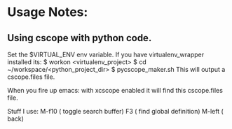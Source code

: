 Usage Notes:
================

## Using cscope with python code.
Set the $VIRTUAL_ENV env variable.
If you have virtualenv_wrapper installed its:
   $ workon <virtualenv_project>
   $ cd ~/workspace/<python_project_dir>
   $ pycscope_maker.sh
This will output a cscope.files file.

When you fire up emacs: with xcscope enabled
it will find this cscope.files file.

Stuff I use:
M-f10 ( toggle search buffer)
F3    ( find global definition)
M-left ( back) 


